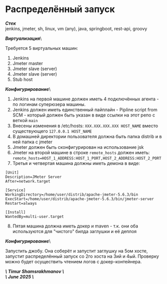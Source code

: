 # Распределённый запуск

**_Стек_**\
jenkins, jmeter, sh, linux, vm (any), java, springboot, rest-api, groovy


**_Виртуализация_**\

Требуется 5 виртуальных машин:
1. Jenkins
2. Jmeter master
3. Jmeter slave (server)
4. Jmeter slave (server)
5. Stub host

**_Конфигурирование_**\

1. Jenkins на первой машине должен иметь 4 подключённых агента - по логинам суперюзера машины.
2. Jenkins должен иметь единственный пайплайн - Pipline script from SCM - который должен быть указан в виде ссылки на этот репо с веткой ```main```
3. Внесены изменения в /etc/hosts: ```XXX.XXX.XXX.XXX HOST_NAME``` вместо существующего ```127.0.0.1 HOST_NAME```
4. В домашней директории пользователя должна быть папка distrib и в ней папка с jmeter
5. Jmeter должен быть сконфигурирован на использование jsk
6. Jmeter на второй машине в строке ```remote_hosts``` должен иметь: ```remote_hosts=HOST_1_ADDRESS:HOST_1_PORT,HOST_2_ADDRESS:HOST_2_PORT```
7. Третья и четвертая машина должны иметь демона в виде:

```
[Unit]
Description=JMeter Server
After=network.target

[Service]
WorkingDirectory=/home/user/distrib/apache-jmeter-5.6.3/bin
ExecStart=/home/user/distrib/apache-jmeter-5.6.3/bin/jmeter-server
Restart=always

[Install]
WantedBy=multi-user.target
```

8. Пятая машина должна иметь докер и maven - т.к. они оба используются для "чистого" билда заглушки и её деплоя

**_Конфигурирование_**\

Запустить джобу. Она соберёт и запустит заглушку на 5ом хосте, запустит распределённый запуск со 2го хоста на 3ий и 4ый.
Проверку можно будет осуществить чтением логов с докер-контейнера.

**_\\ Timur Shamsrakhmanov \\_** \
**_\\ June 2025  \\_**
